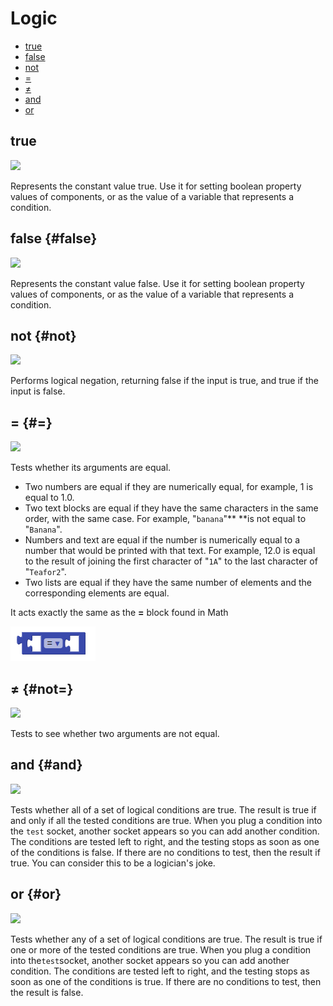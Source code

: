 # Logic

* [true](logic.md#true)
* [false](logic.md#false)
* [not](logic.md#not)
* [=](logic.md#=)
* [≠](logic.md#not=)
* [and](logic.md#and)
* [or](logic.md#or)

## true

![](../.gitbook/assets/true.png)

Represents the constant value true. Use it for setting boolean property values of components, or as the value of a variable that represents a condition.

## false {#false}

![](../.gitbook/assets/false.png)

Represents the constant value false. Use it for setting boolean property values of components, or as the value of a variable that represents a condition.

## not {#not}

![](../.gitbook/assets/not.png)

Performs logical negation, returning false if the input is true, and true if the input is false.

## = {#=}

![](../.gitbook/assets/equals.png)

Tests whether its arguments are equal.

* Two numbers are equal if they are numerically equal, for example, 1 is equal to 1.0.
* Two text blocks are equal if they have the same characters in the same order, with the same case. For example, "`banana`"** **is not equal to "`Banana`".
* Numbers and text are equal if the number is numerically equal to a number that would be printed with that text. For example, 12.0 is equal to the result of joining the first character of "`1A`" to the last character of "`Teafor2`".
* Two lists are equal if they have the same number of elements and the corresponding elements are equal.

It acts exactly the same as the **=** block found in Math

![](../.gitbook/assets/equal%20%281%29.png)

## ≠ {#not=}

![](../.gitbook/assets/notequals.png)

Tests to see whether two arguments are not equal.

## and {#and}

![](../.gitbook/assets/and.png)

Tests whether all of a set of logical conditions are true. The result is true if and only if all the tested conditions are true. When you plug a condition into the `test` socket, another socket appears so you can add another condition. The conditions are tested left to right, and the testing stops as soon as one of the conditions is false. If there are no conditions to test, then the result if true. You can consider this to be a logician's joke.

## or {#or}

![](../.gitbook/assets/or.png)

Tests whether any of a set of logical conditions are true. The result is true if one or more of the tested conditions are true. When you plug a condition into the`test`socket, another socket appears so you can add another condition. The conditions are tested left to right, and the testing stops as soon as one of the conditions is true. If there are no conditions to test, then the result is false.

